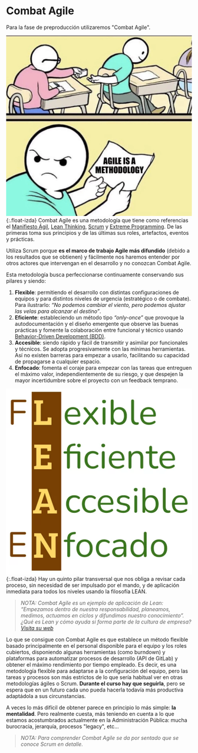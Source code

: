 # Combat Agile

Para la fase de preproducción utilizaremos "Combat Agile".

![Metodologia](/imgs/agile-method.webp){:.float-izda} Combat Agile es una metodología que tiene como referencias el [Manifiesto Ágil](https://agilemanifesto.org/iso/es/principles.html), [Lean Thinking](https://en.wikipedia.org/wiki/Lean_thinking), [Scrum](/dgp/scrum/indice) y [Extreme Programming](http://www.extremeprogramming.org/). De las primeras toma sus principios y de las últimas sus roles, artefactos, eventos y prácticas.

Utiliza Scrum porque **es el marco de trabajo Agile más difundido** (debido a los resultados que se obtienen) y fácilmente nos haremos entender por otros actores que intervengan en el desarrollo y no conozcan Combat Agile.

Esta metodología busca perfeccionarse continuamente conservando sus pilares y siendo:

1. **Flexible**: permitiendo el desarrollo con distintas configuraciones de equipos y para distintos niveles de urgencia (estratégico o de combate). Para ilustrarlo: _“No podemos cambiar el viento, pero podemos ajustar las velas para alcanzar el destino”_.
2. **Eficiente**: estableciendo un método tipo _“only-once”_ que provoque la autodocumentación y el diseño emergente que observe las buenas prácticas y fomente la colaboración entre funcional y técnico usando [Behavior-Driven Development (BDD)](https://en.wikipedia.org/wiki/Behavior-driven_development).
3. **Accesible**: siendo rápido y fácil de transmitir y asimilar por funcionales y técnicos. Se adopta progresivamente con las mínimas herramientas. Así no existen barreras para empezar a usarlo, facilitando su capacidad de propagarse a cualquier espacio.
4. **Enfocado**: fomenta el coraje para empezar con las tareas que entreguen el máximo valor, independientemente de su riesgo, y que
despejen la mayor incertidumbre sobre el proyecto con un feedback temprano.

![Metodologia](/imgs/pilares-combat-agile.webp){:.float-izda} Hay un quinto pilar transversal que nos obliga a revisar cada proceso, sin necesidad de ser impulsado por el mando, y de aplicación inmediata para todos los niveles usando la filosofía LEAN.

> _NOTA: Combat Agile es un ejemplo de aplicación de Lean: “Empezamos dentro de nuestra responsabilidad, planeamos, medimos, actuamos en ciclos y difundimos nuestro conocimiento”. ¿Qué es Lean y cómo ayuda si forma parte de la cultura de empresa? [Visita su web](https://www.lean.org/whatslean/)_

Lo que se consigue con Combat Agile es que establece un método flexible basado principalmente en el personal disponible para el equipo y los roles cubiertos, disponiendo algunas herramientas (como burndown) y plataformas para automatizar procesos de desarrollo (API de GitLab) y obtener el máximo rendimiento por tiempo empleado. Es decir, es una metodología flexible para adaptarse a la configuración del equipo, pero las tareas y procesos son más estrictos de lo que sería habitual ver en otras metodologías ágiles o Scrum. **Durante el curso hay que seguirla**, pero se espera que en un futuro cada uno pueda hacerla todavía más productiva adaptádola a sus circunstancias.

A veces lo más difícil de obtener parece en principio lo más simple: **la mentalidad**. Pero realmente cuesta, más teniendo en cuenta a lo que estamos acostumbrados actualmente en la Administración Pública: mucha burocracia, jerarquía, procesos "legacy", etc...

> _NOTA: Para comprender Combat Agile se da por sentado que se conoce Scrum en detalle._
